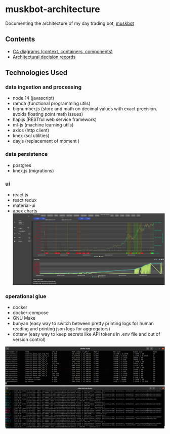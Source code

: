# muskbot-architecture

Documenting the architecture of my day trading bot, [muskbot](https://github.com/cazlo/muskbot)

## Contents
- [C4 diagrams (context, containers, components)](docs/c4/README.md)
- [Architectural decision records](docs/adr/README.md)

## Technologies Used

### data ingestion and processing
- node 14 (javascript)
- ramda (functional programming utils)
- bignumber.js (store and math on decimal values with exact precision. avoids floating point math issues)
- hapijs (RESTful web service framework)
- ml-js (machine learning utils)
- axios (http client)
- knex (sql utilities)
- dayjs (replacement of moment )

### data persistence
- postgres
- knex.js (migrations)

### ui
- react js
- react redux
- material-ui
- apex charts
![the ui](./img/trade-sim-results-ui.png)

### operational glue
- docker
- docker-compose
- GNU Make
- bunyan (easy way to switch between pretty printing logs for human reading and printing json logs for aggregators)
- dotenv (easy way to keep secrets like API tokens in .env file and out of version control)

![cluster stats](./img/watching-the-cluster.png)
![cluster logs](./img/tailing-cluster-logs.png)
